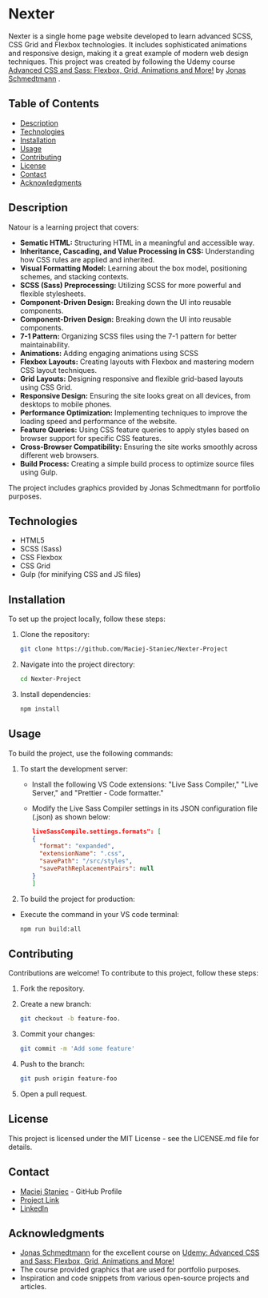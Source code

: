 # Nexter

Nexter is a single home page website developed to learn advanced SCSS, CSS Grid and Flexbox technologies. It includes sophisticated animations and responsive design, making it a great example of modern web design techniques. This project was created by following the Udemy course [Advanced CSS and Sass: Flexbox, Grid, Animations and More!](https://www.udemy.com/course/advanced-css-and-sass) by [Jonas Schmedtmann](https://x.com/jonasschmedtman) .

## Table of Contents

- [Description](#description)
- [Technologies](#technologies)
- [Installation](#installation)
- [Usage](#usage)
- [Contributing](#contributing)
- [License](#license)
- [Contact](#contact)
- [Acknowledgments](#acknowledgments)

## Description

Natour is a learning project that covers:

- **Sematic HTML:** Structuring HTML in a meaningful and accessible way.
- **Inheritance, Cascading, and Value Processing in CSS:** Understanding how CSS rules are applied and inherited.
- **Visual Formatting Model:** Learning about the box model, positioning schemes, and stacking contexts.
- **SCSS (Sass) Preprocessing:** Utilizing SCSS for more powerful and flexible stylesheets.
- **Component-Driven Design:** Breaking down the UI into reusable components.
- **Component-Driven Design:** Breaking down the UI into reusable components.
- **7-1 Pattern:** Organizing SCSS files using the 7-1 pattern for better maintainability.
- **Animations:** Adding engaging animations using SCSS
- **Flexbox Layouts:** Creating layouts with Flexbox and mastering modern CSS layout techniques.
- **Grid Layouts:** Designing responsive and flexible grid-based layouts using CSS Grid.
- **Responsive Design:** Ensuring the site looks great on all devices, from desktops to mobile phones.
- **Performance Optimization:** Implementing techniques to improve the loading speed and performance of the website.
- **Feature Queries:** Using CSS feature queries to apply styles based on browser support for specific CSS features.
- **Cross-Browser Compatibility:** Ensuring the site works smoothly across different web browsers.
- **Build Process:** Creating a simple build process to optimize source files using Gulp.

The project includes graphics provided by Jonas Schmedtmann for portfolio purposes.

## Technologies

- HTML5
- SCSS (Sass)
- CSS Flexbox
- CSS Grid
- Gulp (for minifying CSS and JS files)

## Installation

To set up the project locally, follow these steps:

1. Clone the repository:

   ```sh
   git clone https://github.com/Maciej-Staniec/Nexter-Project

   ```

2. Navigate into the project directory:

   ```sh
   cd Nexter-Project
   ```

3. Install dependencies:

   ```sh
   npm install
   ```

## Usage

To build the project, use the following commands:

1. To start the development server:

   - Install the following VS Code extensions: "Live Sass Compiler," "Live Server," and "Prettier - Code formatter."

   - Modify the Live Sass Compiler settings in its JSON configuration file (.json) as shown below:

     ```json
     liveSassCompile.settings.formats": [
     {
       "format": "expanded",
       "extensionName": ".css",
       "savePath": "/src/styles",
       "savePathReplacementPairs": null
     }
     ]
     ```

2. To build the project for production:

- Execute the command in your VS code terminal:

  ```sh
  npm run build:all
  ```

## Contributing

Contributions are welcome! To contribute to this project, follow these steps:

1. Fork the repository.
2. Create a new branch:

   ```sh
   git checkout -b feature-foo.
   ```

3. Commit your changes:

   ```sh
   git commit -m 'Add some feature'
   ```

4. Push to the branch:

   ```sh
   git push origin feature-foo
   ```

5. Open a pull request.

## License

This project is licensed under the MIT License - see the LICENSE.md file for details.

## Contact

- [Maciej Staniec](https://github.com/Maciej-Staniec/) - GitHub Profile
- [Project Link](https://github.com/Maciej-Staniec/Nexter-Project)
- [LinkedIn](https://www.linkedin.com/in/maciej-staniec/)

## Acknowledgments

- [Jonas Schmedtmann](https://x.com/jonasschmedtman) for the excellent course on [Udemy: Advanced CSS and Sass: Flexbox, Grid, Animations and More!](https://www.udemy.com/course/advanced-css-and-sass)
- The course provided graphics that are used for portfolio purposes.
- Inspiration and code snippets from various open-source projects and articles.

